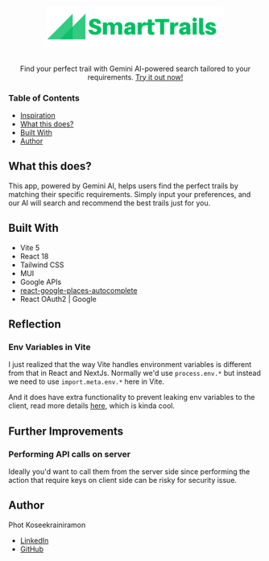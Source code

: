 # <p align="center"><a href="https://github.com/photkosee/smart-trails"><img width="350" src="./public/SmartTrails.png"></a></p>

<p align="center">Find your perfect trail with Gemini AI-powered search tailored to your requirements. <a href="https://github.com/photkosee/smart-trails">Try it out now!</a></p>

### Table of Contents

- [Inspiration](#inspiration)
- [What this does?](#what-this-does)
- [Built With](#built-with)
- [Author](#author)

## What this does?

This app, powered by Gemini AI, helps users find the perfect trails by matching their specific requirements. Simply input your preferences, and our AI will search and recommend the best trails just for you.

## Built With
- Vite 5
- React 18
- Tailwind CSS
- MUI
- Google APIs
- [react-google-places-autocomplete](https://github.com/Tintef/react-google-places-autocomplete#readme)
- React OAuth2 | Google

## Reflection

### Env Variables in Vite

I just realized that the way Vite handles environment variables is different from that in React and NextJs. Normally we'd use `process.env.*` but instead we need to use `import.meta.env.*` here in Vite.

And it does have extra functionality to prevent leaking env variables to the client, read more details [here](https://vitejs.dev/guide/env-and-mode), which is kinda cool.

## Further Improvements

### Performing API calls on server

Ideally you'd want to call them from the server side since performing the action that require keys on client side can be risky for security issue.

## Author

Phot Koseekrainiramon
- [LinkedIn](https://www.linkedin.com/in/phot-kosee/)
- [GitHub](https://github.com/photkosee)
